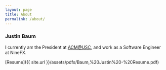 ```yaml
---
layout: page
title: About
permalink: /about/
---
```


### Justin Baum

I currently am the President at [ACM@USC](https://acm.cse.sc.edu), and work as a Software Engineer at NineFX.

[Resume]({{ site.url }}/assets/pdfs/Baum,%20Justin%20-%20Resume.pdf)
